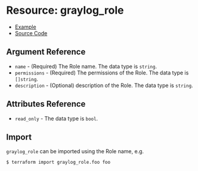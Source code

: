 # Resource: graylog_role

* [Example](https://github.com/terraform-provider-graylog/terraform-provider-graylog/blob/master/examples/v0.12/role.tf)
* [Source Code](https://github.com/terraform-provider-graylog/terraform-provider-graylog/blob/master/graylog/resource/role/resource.go)

## Argument Reference

* `name` - (Required) The Role name. The data type is `string`.
* `permissions` - (Required) The permissions of the Role. The data type is `[]string`.
* `description` - (Optional) description of the Role. The data type is `string`.

## Attributes Reference

* `read_only` - The data type is `bool`.

## Import

`graylog_role` can be imported using the Role name, e.g.

```
$ terraform import graylog_role.foo foo
```
